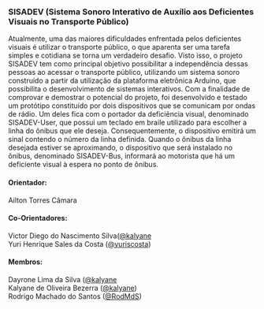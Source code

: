 <h3>SISADEV (Sistema Sonoro Interativo de Auxílio aos Deficientes Visuais no Transporte Público) </h3>

<p>Atualmente, uma das maiores dificuldades enfrentada pelos deficientes visuais é utilizar o transporte público, o que aparenta ser uma tarefa simples e cotidiana se torna  um verdadeiro desafio. Visto isso, o projeto SISADEV tem como principal objetivo possibilitar a independência dessas pessoas ao acessar o transporte público, utilizando um sistema sonoro construído a partir da utilização da plataforma eletrônica Arduino, que possibilita o desenvolvimento de sistemas interativos. Com a finalidade de comprovar e demostrar o potencial do projeto, foi desenvolvido e testado um protótipo constituído por dois dispositivos que se comunicam por ondas de rádio. Um deles fica com o portador da deficiência visual, denominado SISADEV-User, que  possui um teclado em braile utilizado para escolher a linha do ônibus que ele deseja. Consequentemente, o dispositivo emitirá um sinal contendo o número da linha definida. Quando o ônibus da linha desejada estiver se aproximando, o dispositivo que será instalado no ônibus, denominado SISADEV-Bus, informará ao motorista que há um deficiente visual à espera no ponto de ônibus.</p>

<h4>Orientador:</h4> 
Ailton Torres Câmara

<h4>Co-Orientadores:</h4>
Victor Diego do Nascimento Silva(<a href="https://github.com/victordiego">@kalyane</a> <br>
Yuri Henrique Sales da Costa (<a href="https://github.com/yuriscosta">@yuriscosta</a>) <br>

<h4>Membros:</h4>
Dayrone Lima da Silva (<a href="https://github.com/dayrone">@kalyane</a> <br>
Kalyane de Oliveira Bezerra (<a href="https://github.com/kalyane">@kalyane</a>) <br>
Rodrigo Machado do Santos (<a href="https://github.com/RodMdS">@RodMdS</a>) 

